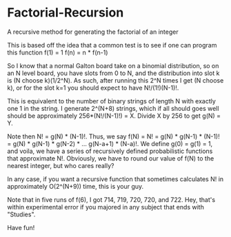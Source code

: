 # Factorial-Recursion
A recursive method for generating the factorial of an integer

This is based off the idea that a common test is to see if one can program this function
f(1) = 1
f(n) = n * f(n-1)

So I know that a normal Galton board take on a binomial distribution, so on an N level board, you have slots from 0 to N, and the distribution into slot k is (N choose k)(1/2^N). As such, after running this 2^N times I get (N choose k), or for the slot k=1 you should expect to have N!/(1!)(N-1)!.

This is equivalent to the number of binary strings of length N with exactly one 1 in the string. I generate 2^(N+8) strings, which if all should goes well should be approximately 256*(N!/(N-1)!) = X. Divide X by 256 to get g(N) = Y.

Note then N! = g(N) * (N-1)!. Thus, we say f(N) = N! = g(N) * g(N-1) * (N-1)! = g(N) * g(N-1) * g(N-2) * ... g(N-a+1) * (N-a)!.
We define g(0) = g(1) = 1, and voila, we have a series of recursively defined probabilistic functions that approximate N!. Obviously, we have to round our value of f(N) to the nearest integer, but who cares really?

In any case, if you want a recursive function that sometimes calculates N! in approximately O(2^(N+9)) time, this is your guy.

Note that in five runs of f(6), I got 714, 719, 720, 720, and 722. Hey, that's within experimental error if you majored in any subject that ends with "Studies".

Have fun!


